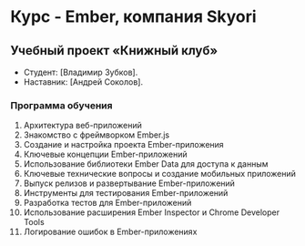 # Курс - Ember, компания Skyori

## Учебный проект «Книжный клуб» 
* Студент: [Владимир Зубков].
* Наставник: [Андрей Соколов].

### Программа обучения
1. Архитектура веб-приложений
2. Знакомство с фреймворком Ember.js
3. Создание и настройка проекта Ember-приложения
4. Ключевые концепции Ember-приложений
5. Использование библиотеки Ember Data для доступа к данным
6. Ключевые технические вопросы и создание мобильных приложений
7. Выпуск релизов и развертывание Ember-приложений
8. Инструменты для тестирования Ember-приложений
9. Разработка тестов для Ember-приложений
10. Использование расширения Ember Inspector и Chrome Developer Tools
11. Логирование ошибок в Ember-приложениях
